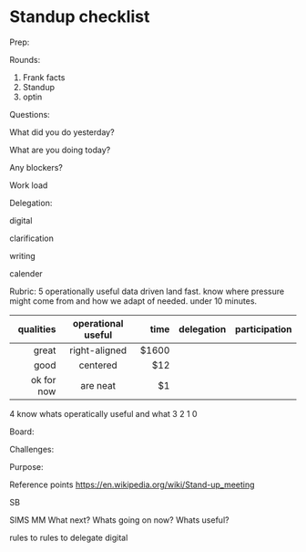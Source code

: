 # Standup checklist
Prep:


Rounds:
  1) Frank facts
  2) Standup
  3) optin 
  
Questions:
  
  What did you do yesterday?
  
  What are you doing today?
  
  Any blockers?
  
  Work load
  
Delegation:
   
   digital
   
   clarification
   
   writing
   
   calender

Rubric: 
   5 operationally useful data driven land fast. know where pressure might come from and how we adapt of needed. under 10 minutes. 
   
| qualities | operational useful  |time  | delegation|participation|
| -----------: |:-------------:| -----: |-----:| -----:|
| great| right-aligned | $1600 |||
| good | centered      |   $12 |||
| ok for now | are neat      |    $1 |||

   4 know whats operatically useful and what 
   3
   2
   1
   0 
   
Board:

Challenges:

Purpose:

Reference points
https://en.wikipedia.org/wiki/Stand-up_meeting


SB

SIMS
MM 
What next?
Whats going on now?
Whats useful?

rules to rules to delegate digital
